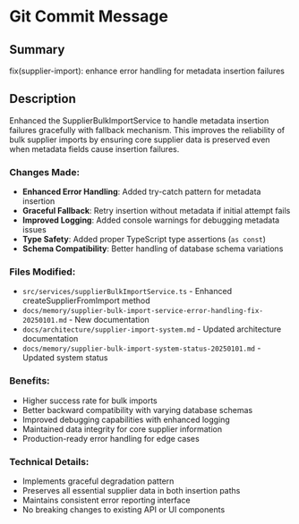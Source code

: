 # Git Commit Message

## Summary
fix(supplier-import): enhance error handling for metadata insertion failures

## Description
Enhanced the SupplierBulkImportService to handle metadata insertion failures gracefully with fallback mechanism. This improves the reliability of bulk supplier imports by ensuring core supplier data is preserved even when metadata fields cause insertion failures.

### Changes Made:
- **Enhanced Error Handling**: Added try-catch pattern for metadata insertion
- **Graceful Fallback**: Retry insertion without metadata if initial attempt fails
- **Improved Logging**: Added console warnings for debugging metadata issues
- **Type Safety**: Added proper TypeScript type assertions (`as const`)
- **Schema Compatibility**: Better handling of database schema variations

### Files Modified:
- `src/services/supplierBulkImportService.ts` - Enhanced createSupplierFromImport method
- `docs/memory/supplier-bulk-import-service-error-handling-fix-20250101.md` - New documentation
- `docs/architecture/supplier-import-system.md` - Updated architecture documentation
- `docs/memory/supplier-bulk-import-system-status-20250101.md` - Updated system status

### Benefits:
- Higher success rate for bulk imports
- Better backward compatibility with varying database schemas
- Improved debugging capabilities with enhanced logging
- Maintained data integrity for core supplier information
- Production-ready error handling for edge cases

### Technical Details:
- Implements graceful degradation pattern
- Preserves all essential supplier data in both insertion paths
- Maintains consistent error reporting interface
- No breaking changes to existing API or UI components